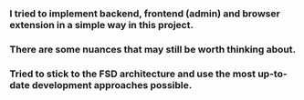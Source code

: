 ### I tried to implement backend, frontend (admin) and browser extension in a simple way in this project.
### There are some nuances that may still be worth thinking about.
### Tried to stick to the FSD architecture and use the most up-to-date development approaches possible.
